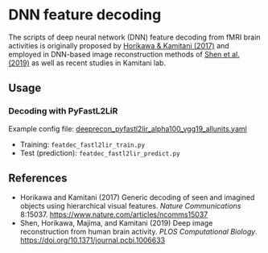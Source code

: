 # DNN feature decoding

The scripts of deep neural network (DNN) feature decoding from fMRI brain activities is originally proposed by [Horikawa & Kamitani (2017)](https://www.nature.com/articles/ncomms15037) and employed in DNN-based image reconstruction methods of [Shen et al. (2019)](http://dx.doi.org/10.1371/journal.pcbi.1006633) as well as recent studies in Kamitani lab.

## Usage

### Decoding with PyFastL2LiR

Example config file: [deeprecon_pyfastl2lir_alpha100_vgg19_allunits.yaml](config/deeprecon_pyfastl2lir_alpha100_vgg19_allunits.yaml)

- Training: `featdec_fastl2lir_train.py`
- Test (prediction): `featdec_fastl2lir_predict.py`


## References

- Horikawa and Kamitani (2017) Generic decoding of seen and imagined objects using hierarchical visual features. *Nature Communications* 8:15037. https://www.nature.com/articles/ncomms15037
- Shen, Horikawa, Majima, and Kamitani (2019) Deep image reconstruction from human brain activity. *PLOS Computational Biology*. https://doi.org/10.1371/journal.pcbi.1006633
